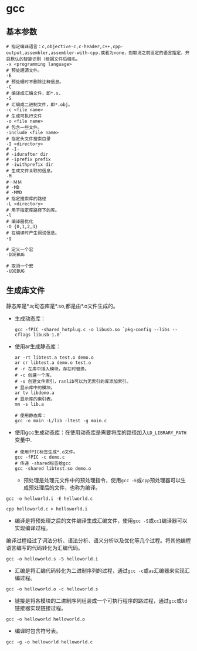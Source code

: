   # gcc

## 基本参数

```shell
# 指定编译语言：c,objective-c,c-header,c++,cpp-output,assembler,assembler-with-cpp.或者为none，则取消之前设定的语言指定，开启默认的智能识别（根据文件后缀名。
-x <programming language>
# 预处理源文件。
-E
# 预处理时不删除注释信息。
-C
# 编译成汇编文件，即*.s.
-S
# 汇编成二进制文件，即*.obj。
-c <file name>
# 生成可执行文件
-o <file name>
# 包含一些文件。
-include <file name>
# 指定头文件搜索目录
-I <directory>
# -I-
# -idurafter dir
# -iprefix prefix
# -iwithprefix dir
# 生成文件关联的信息。
-M
#－ＭＭ
# -MD
# -MMD
# 指定搜索库的路径
-L <directory>
# 用于指定库路径下的库。
-l
# 编译器优化
-O {0,1,2,3}
# 在编译时产生调试信息。
-g

# 定义一个宏
-DDEBUG

# 取消一个宏
-UDEBUG

```

## 生成库文件

静态库是*.a;动态库是*.so,都是由*.o文件生成的。

* 生成动态库：

  ```shell
  gcc -fPIC -shared hotplug.c -o libusb.so `pkg-config --libs --cflags libusb-1.0`
  ```
* 使用ar生成静态库：

  ```shell
  ar -rt libtest.a test.o demo.o
  ar cr libtest.a demo.o test.o
  # -r 在库中插入模块，存在时替换。
  # -c 创建一个库，
  # -s 创建文件索引，ranlib可以为无索引的库添加索引。
  # 显示库中的模块。
  ar tv libdemo.a
  # 显示库的索引表。
  mn -s lib.a

  # 使用静态库：
  gcc -o main -L/lib -ltest -g main.c
  ```

* 使用gcc生成动态库：在使用动态库是需要将库的路径加入`LD_LIBRARY_PATH`变量中.

  ```shell
  # 使用fPIC标签生成*.o文件。
  gcc -fPIC -c demo.c
  # 传递 -shared标签给gcc
  gcc -shared libtest.so demo.o
  ```












  * 预处理是处理元文件中的预处理指令，使用`gcc -E`或`cpp`预处理器可以生成预处理后的文件，也称为编译。

```shell
gcc -o hellworld.i -E hellworld.c
```

```shell
cpp helloworld.c > helloworld.i
```

* 编译是将预处理之后的文件编译生成汇编文件，使用`gcc -S`或`cc1`编译器可以实现编译过程。

编译过程经过了词法分析、语法分析、语义分析以及优化等几个过程。将其他编程语言编写的代码转化为汇编代码。

```shell
gcc -o helloworld.s -S helloworld.i
```

* 汇编是将汇编代码转化为二进制序列的过程，通过`gcc -c`或`as`汇编器来实现汇编过程。

```shell
gcc -o helloworld.o -c helloworld.s
```

* 链接是将各模块的二进制序列组装成一个可执行程序的路过程，通过`gcc`或`ld`链接器实现链接过程。

```shell
gcc -o helloworld helloworld.o
```


* 编译时包含符号表。

```shell
gcc -g -o helloworld helloworld.c
```